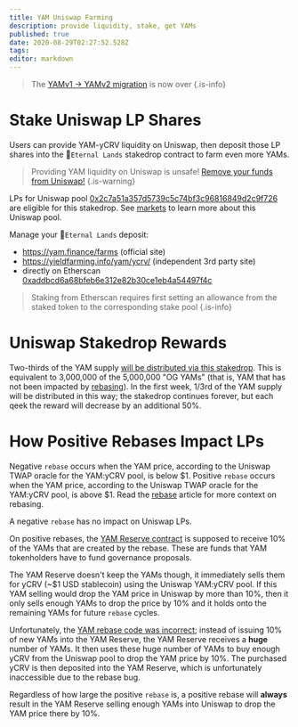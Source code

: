 ```yaml
---
title: YAM Uniswap Farming
description: provide liquidity, stake, get YAMs
published: true
date: 2020-08-29T02:27:52.528Z
tags: 
editor: markdown
---
```


> The [YAMv1 → YAMv2 migration](/migration) is now over
{.is-info}

# Stake Uniswap LP Shares

Users can provide YAM-yCRV liquidity on Uniswap, then deposit those LP shares into the :rainbow:`Eternal Lands` stakedrop contract to farm even more YAMs.

> Providing YAM liquidity on Uniswap is unsafe! [Remove your funds from Uniswap!][uniswap-warning]
{.is-warning}

LPs for Uniswap pool [0x2c7a51a357d5739c5c74bf3c96816849d2c9f726][etherscan-unipool] are eligible for this stakedrop.  See [markets](/trade) to learn more about this Uniswap pool.

Manage your :rainbow:`Eternal Lands` deposit:
- https://yam.finance/farms (official site)
- https://yieldfarming.info/yam/ycrv/ (independent 3rd party site)
- directly on Etherscan [0xaddbcd6a68bfeb6e312e82b30ce1eb4a54497f4c][etherscan-unipoolstaking]

> Staking from Etherscan requires first setting an allowance from the staked token to the corresponding stake pool
{.is-info}


# Uniswap Stakedrop Rewards

Two-thirds of the YAM supply [will be distributed via this stakedrop](https://medium.com/@yamfinance/yam-finance-d0ad577250c7).  This is equivalent to 3,000,000 of the 5,000,000 "OG YAMs" (that is, YAM that has not been impacted by [rebasing](/rebase)).  In the first week, 1/3rd of the YAM supply will be distributed in this way; the stakedrop continues forever, but each qeek the reward will decrease by an additional 50%.


# How Positive Rebases Impact LPs

Negative `rebase` occurs when the YAM price, according to the Uniswap TWAP oracle for the YAM:yCRV pool, is below $1.  Positive `rebase` occurs when the YAM price, according to the Uniswap TWAP oracle for the YAM:yCRV pool, is above $1.  Read the [rebase](/rebase) article for more context on rebasing.

A negative `rebase` has no impact on Uniswap LPs.

On positive rebases, the [YAM Reserve contract][etherscan-reserve] is supposed to receive 10% of the YAMs that are created by the rebase.  These are funds that YAM tokenholders have to fund governance proposals.

The YAM Reserve doesn't keep the YAMs though, it immediately sells them for yCRV (~$1 USD stablecoin) using the Uniswap YAM:yCRV pool.  If this YAM selling would drop the YAM price in Uniswap by more than 10%, then it only sells enough YAMs to drop the price by 10% and it holds onto the remaining YAMs for future `rebase` cycles.

Unfortunately, the [YAM rebase code was incorrect](/govern#saveyam-vote-delegation); instead of issuing 10% of new YAMs into the YAM Reserve, the YAM Reserve receives a **huge** number of YAMs.  It then uses these huge number of YAMs to buy enough yCRV from the Uniswap pool to drop the YAM price by 10%.  The purchased yCRV is then deposited into the YAM Reserve, which is unfortunately inaccessible due to the rebase bug.

Regardless of how large the positive `rebase` is, a positive rebase will **always** result in the YAM Reserve selling enough YAMs into Uniswap to drop the YAM price there by 10%.




[uniswap-warning]: https://medium.com/@yamfinance/how-to-exit-the-eternal-lands-pool-and-withdraw-your-yam-823d57c95f3a
[etherscan-unipoolstaking]: https://etherscan.io/address/0xaddbcd6a68bfeb6e312e82b30ce1eb4a54497f4c#writeContract
[etherscan-unipool]: https://etherscan.io/address/0x2c7a51a357d5739c5c74bf3c96816849d2c9f726
[etherscan-reserve]: https://etherscan.io/address/0xc53195bbad57105cc9a4df752121afd9c15fbd8f
